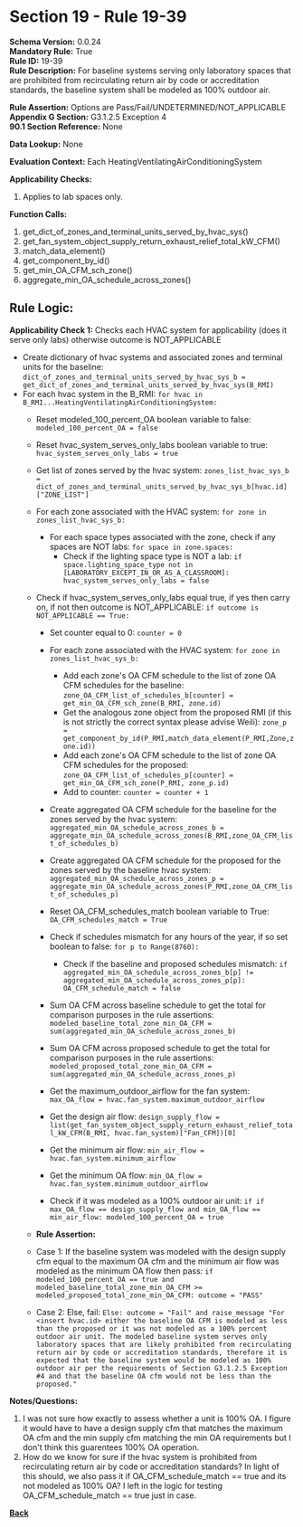 # Section 19 - Rule 19-39                 
**Schema Version:** 0.0.24      
**Mandatory Rule:** True    
**Rule ID:** 19-39                   
**Rule Description:**  For baseline systems serving only laboratory spaces that are prohibited from recirculating return air by code or accreditation standards, the baseline system shall be modeled as 100% outdoor air. 

**Rule Assertion:** Options are Pass/Fail/UNDETERMINED/NOT_APPLICABLE     
**Appendix G Section:** G3.1.2.5 Exception 4           
**90.1 Section Reference:** None  

**Data Lookup:** None    

**Evaluation Context:** Each HeatingVentilatingAirConditioningSystem  

**Applicability Checks:**  
1. Applies to lab spaces only.    
   
**Function Calls:**  
1. get_dict_of_zones_and_terminal_units_served_by_hvac_sys()    
2. get_fan_system_object_supply_return_exhaust_relief_total_kW_CFM() 
3. match_data_element()  
4. get_component_by_id()  
5. get_min_OA_CFM_sch_zone()  
6. aggregate_min_OA_schedule_across_zones()  

## Rule Logic:   
**Applicability Check 1:**  Checks each HVAC system for applicability  (does it serve only labs) otherwise outcome is NOT_APPLICABLE
- Create dictionary of hvac systems and associated zones and terminal units for the baseline: `dict_of_zones_and_terminal_units_served_by_hvac_sys_b = get_dict_of_zones_and_terminal_units_served_by_hvac_sys(B_RMI)`   
- For each hvac system in the B_RMI: `for hvac in B_RMI...HeatingVentilatingAirConditioningSystem:`  
    - Reset modeled_100_percent_OA boolean variable to false: `modeled_100_percent_OA = false`  
    - Reset hvac_system_serves_only_labs boolean variable to true: `hvac_system_serves_only_labs = true`  
    - Get list of zones served by the hvac system: `zones_list_hvac_sys_b = dict_of_zones_and_terminal_units_served_by_hvac_sys_b[hvac.id]["ZONE_LIST"]`  
    - For each zone associated with the HVAC system: `for zone in zones_list_hvac_sys_b:`  
        - For each space types associated with the zone, check if any spaces are NOT labs: `for space in zone.spaces:`
            - Check if the lighting space type is NOT a lab: `if space.lighting_space_type not in [LABORATORY_EXCEPT_IN_OR_AS_A_CLASSROOM]: hvac_system_serves_only_labs = false`    
    - Check if hvac_system_serves_only_labs equal true, if yes then carry on, if not then outcome is NOT_APPLICABLE: `if outcome is NOT_APPLICABLE == True:`  
        - Set counter equal to 0: `counter = 0`  
        - For each zone associated with the HVAC system: `for zone in zones_list_hvac_sys_b:`  
            - Add each zone's OA CFM schedule to the list of zone OA CFM schedules for the baseline: `zone_OA_CFM_list_of_schedules_b[counter] = get_min_OA_CFM_sch_zone(B_RMI, zone.id)`  
            - Get the analogous zone object from the proposed RMI (if this is not strictly the correct syntax please advise Weili): `zone_p = get_component_by_id(P_RMI,match_data_element(P_RMI,Zone,zone.id))`    
            - Add each zone's OA CFM schedule to the list of zone OA CFM schedules for the proposed: `zone_OA_CFM_list_of_schedules_p[counter] = get_min_OA_CFM_sch_zone(P_RMI, zone_p.id)`  
            - Add to counter: `counter = counter + 1`

        - Create aggregated OA CFM schedule for the baseline for the zones served by the hvac system: `aggregated_min_OA_schedule_across_zones_b = aggregate_min_OA_schedule_across_zones(B_RMI,zone_OA_CFM_list_of_schedules_b)`  
        - Create aggregated OA CFM schedule for the proposed for the zones served by the baseline hvac system: `aggregated_min_OA_schedule_across_zones_p = aggregate_min_OA_schedule_across_zones(P_RMI,zone_OA_CFM_list_of_schedules_p)`  
        - Reset OA_CFM_schedules_match boolean variable to True: `OA_CFM_schedules_match = True`  
        - Check if schedules mismatch for any hours of the year, if so set boolean to false: `for p to Range(8760):`  
            - Check if the baseline and proposed schedules mismatch: `if aggregated_min_OA_schedule_across_zones_b[p] != aggregated_min_OA_schedule_across_zones_p[p]: OA_CFM_schedule_match = false`   
        - Sum OA CFM across baseline schedule to get the total for comparison purposes in the rule assertions: `modeled_baseline_total_zone_min_OA_CFM = sum(aggregated_min_OA_schedule_across_zones_b)`  
        - Sum OA CFM across proposed schedule to get the total for comparison purposes in the rule assertions: `modeled_proposed_total_zone_min_OA_CFM = sum(aggregated_min_OA_schedule_across_zones_p)`  

        - Get the maximum_outdoor_airflow for the fan system: `max_OA_flow = hvac.fan_system.maximum_outdoor_airflow`  
        - Get the design air flow: `design_supply_flow = list(get_fan_system_object_supply_return_exhaust_relief_total_kW_CFM(B_RMI, hvac.fan_system)["Fan_CFM])[0]`  
        - Get the minimum air flow: `min_air_flow = hvac.fan_system.minimum_airflow`  
        - Get the minimum OA flow: `min_OA_flow = hvac.fan_system.minimum_outdoor_airflow` 
        - Check if it was modeled as a 100% outdoor air unit: `if if max_OA_flow == design_supply_flow and min_OA_flow == min_air_flow: modeled_100_percent_OA = true`  
        
    - **Rule Assertion:** 
    - Case 1: If the baseline system was modeled with the design supply cfm equal to the maximum OA cfm and the minimum air flow was modeled as the minimum OA flow then pass: `if modeled_100_percent_OA == true and modeled_baseline_total_zone_min_OA_CFM >= modeled_proposed_total_zone_min_OA_CFM: outcome = "PASS"`  
    - Case 2: Else, fail: `Else: outcome = "Fail" and raise_message "For <insert hvac.id> either the baseline OA CFM is modeled as less than the proposed or it was not modeled as a 100% percent outdoor air unit. The modeled baseline system serves only laboratory spaces that are likely prohibited from recirculating return air by code or accreditation standards, therefore it is expected that the baseline system would be modeled as 100% outdoor air per the requirements of Section G3.1.2.5 Exception #4 and that the baseline OA cfm would not be less than the proposed."`  


**Notes/Questions:**   
1. I was not sure how exactly to assess whether a unit is 100% OA. I figure it would have to have a design supply cfm that matches the maximum OA cfm and the min supply cfm matching the min OA requirements but I don't think this guarentees 100% OA operation. 
2. How do we know for sure if the hvac system is prohibited from recirculating return air by code or accreditation standards? In light of this should, we also pass it if OA_CFM_schedule_match == true and its not modeled as 100% OA? I left in the logic for testing OA_CFM_schedule_match == true just in case.

**[Back](_toc.md)**